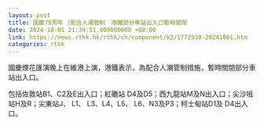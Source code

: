 ```yaml
---
layout: post
title: 國慶75周年 |配合人潮管制　港鐵部分車站出入口暫時關閉
date: 2024-10-01 21:34:51.000000000 +08:00
link: https://news.rthk.hk/rthk/ch/component/k2/1772910-20241001.htm
categories: rthk
---
```


國慶煙花匯演晚上在維港上演，港鐵表示，為配合人潮管制措施，暫時關閉部分車站出入口。

包括佐敦站B1、C2及E出入口；紅磡站 D4及D5；西九龍站M及N出入口；尖沙咀站H及R；尖東站J、 L1、 L3、L4、L5、 L6、N3及P3；柯士甸站D1及 D4出入口。
